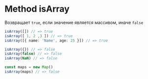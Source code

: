 # Method isArray

Возвращает `true`, если значение является массивом, иначе `false`

  ```ts
  isArray([]) // => true
  isArray([ 1, 2 ,3 ]) // => true
  isArray([{ name: 'Name', age: 25 }]) // => true

  isArray({}) // => false
  isArray(false) // => false
  isArray(NaN) // => false
  
  const maps = new Map()
  isArray(maps) // => false
  ```